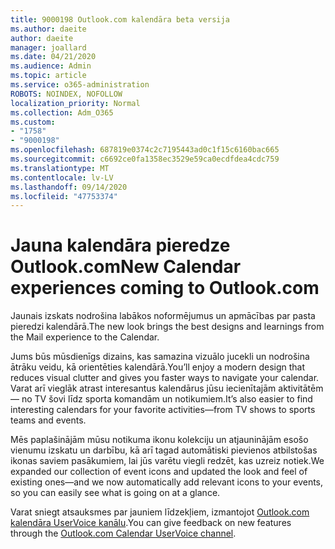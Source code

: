 ```yaml
---
title: 9000198 Outlook.com kalendāra beta versija
ms.author: daeite
author: daeite
manager: joallard
ms.date: 04/21/2020
ms.audience: Admin
ms.topic: article
ms.service: o365-administration
ROBOTS: NOINDEX, NOFOLLOW
localization_priority: Normal
ms.collection: Adm_O365
ms.custom:
- "1758"
- "9000198"
ms.openlocfilehash: 687819e0374c2c7195443ad0c1f15c6160bac665
ms.sourcegitcommit: c6692ce0fa1358ec3529e59ca0ecdfdea4cdc759
ms.translationtype: MT
ms.contentlocale: lv-LV
ms.lasthandoff: 09/14/2020
ms.locfileid: "47753374"
---
```

# <a name="new-calendar-experiences-coming-to-outlookcom"></a><span data-ttu-id="9ae3d-102">Jauna kalendāra pieredze Outlook.com</span><span class="sxs-lookup"><span data-stu-id="9ae3d-102">New Calendar experiences coming to Outlook.com</span></span>

<span data-ttu-id="9ae3d-103">Jaunais izskats nodrošina labākos noformējumus un apmācības par pasta pieredzi kalendārā.</span><span class="sxs-lookup"><span data-stu-id="9ae3d-103">The new look brings the best designs and learnings from the Mail experience to the Calendar.</span></span>

<span data-ttu-id="9ae3d-104">Jums būs mūsdienīgs dizains, kas samazina vizuālo jucekli un nodrošina ātrāku veidu, kā orientēties kalendārā.</span><span class="sxs-lookup"><span data-stu-id="9ae3d-104">You’ll enjoy a modern design that reduces visual clutter and gives you faster ways to navigate your calendar.</span></span> <span data-ttu-id="9ae3d-105">Varat arī vieglāk atrast interesantus kalendārus jūsu iecienītajām aktivitātēm — no TV šovi līdz sporta komandām un notikumiem.</span><span class="sxs-lookup"><span data-stu-id="9ae3d-105">It’s also easier to find interesting calendars for your favorite activities—from TV shows to sports teams and events.</span></span>

<span data-ttu-id="9ae3d-106">Mēs paplašinājām mūsu notikuma ikonu kolekciju un atjauninājām esošo vienumu izskatu un darbību, kā arī tagad automātiski pievienos atbilstošas ikonas saviem pasākumiem, lai jūs varētu viegli redzēt, kas uzreiz notiek.</span><span class="sxs-lookup"><span data-stu-id="9ae3d-106">We expanded our collection of event icons and updated the look and feel of existing ones—and we now automatically add relevant icons to your events, so you can easily see what is going on at a glance.</span></span>

<span data-ttu-id="9ae3d-107">Varat sniegt atsauksmes par jauniem līdzekļiem, izmantojot [Outlook.com kalendāra UserVoice kanālu](https://go.microsoft.com/fwlink/?linkid=2103075).</span><span class="sxs-lookup"><span data-stu-id="9ae3d-107">You can give feedback on new features through the [Outlook.com Calendar UserVoice channel](https://go.microsoft.com/fwlink/?linkid=2103075).</span></span>